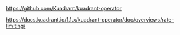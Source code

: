 https://github.com/Kuadrant/kuadrant-operator

https://docs.kuadrant.io/1.1.x/kuadrant-operator/doc/overviews/rate-limiting/

